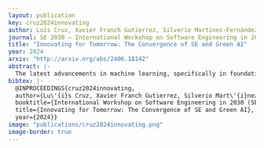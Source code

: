 ```yaml
---
layout: publication
key: cruz2024innovating
author: Luís Cruz, Xavier Franch Gutierrez, Silverio Martínez-Fernández
journal: SE 2030 – International Workshop on Software Engineering in 2030
title: "Innovating for Tomorrow: The Convergence of SE and Green AI"
year: 2024
arxiv: "http://arxiv.org/abs/2406.18142"
abstract: |-
  The latest advancements in machine learning, specifically in foundation models, are revolutionizing the frontiers of existing software engineering (SE) processes. This is a bi-directional phenomena, where 1) software systems are now challenged to provide AI-enabled features to their users, and 2) AI is used to automate tasks within the software development lifecycle. In an era where sustainability is a pressing societal concern, our community needs to adopt a long-term plan enabling a conscious transformation that aligns with environmental sustainability values. In this paper, we reflect on the impact of adopting environmentally friendly practices to create AI-enabled software systems and make considerations on the environmental impact of using foundation models for software development.
bibtex: |- 
  @INPROCEEDINGS{cruz2024innovating,
  author={Lu\'{i}s Cruz, Xavier Franch Gutierrez, Silverio Mart\'{i}nez-Fern\'{a}ndez},
  booktitle={International Workshop on Software Engineering in 2030 (SE 2030)}, 
  title={Innovating for Tomorrow: The Convergence of SE and Green AI}, 
  year={2024}}
image: "publications/cruz2024innovating.png"
image-border: true
---
```

